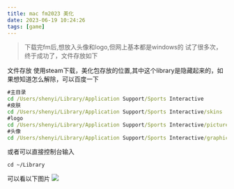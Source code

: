 ```yaml
---
title: mac fm2023 美化
date: 2023-06-19 10:24:26
tags: [game]
---
```


>下载完fm后,想放入头像和logo,但网上基本都是windows的
>试了很多次，终于成功了，文件存放如下
<!-- more -->
文件存放
使用steam下载，美化包存放的位置,其中这个library是隐藏起来的，如果想知道怎么解除，可以百度一下
```cmd
#主目录
cd /Users/shenyi/Library/Application Support/Sports Interactive
#皮肤
cd /Users/shenyi/Library/Application Support/Sports Interactive/skins
#logo
cd /Users/shenyi/Library/Application Support/Sports Interactive/pictures/logos
#头像
cd /Users/shenyi/Library/Application Support/Sports Interactive/graphics/players
```
或者可以直接控制台输入
```
cd ~/Library
```
可以看以下图片
![](http://ql-u-pic.oss-cn-shanghai.aliyuncs.com/upic/2023/06/19/axKBSwFrjxD0.png)



